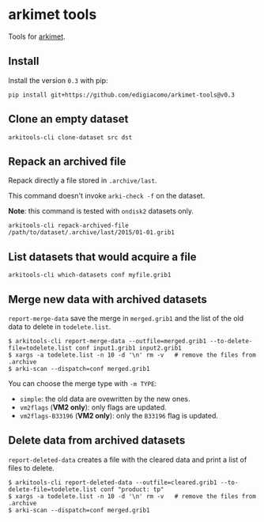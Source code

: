# arkimet tools

Tools for [arkimet](https://github.com/ARPA-SIMC/arkimet).

## Install

Install the version `0.3` with pip:

    pip install git+https://github.com/edigiacomo/arkimet-tools@v0.3


## Clone an empty dataset

    arkitools-cli clone-dataset src dst

## Repack an archived file

Repack directly a file stored in `.archive/last`.

This command doesn't invoke `arki-check -f` on the dataset.

**Note**: this command is tested with `ondisk2` datasets only.

    arkitools-cli repack-archived-file /path/to/dataset/.archive/last/2015/01-01.grib1

## List datasets that would acquire a file

    arkitools-cli which-datasets conf myfile.grib1

## Merge new data with archived datasets

`report-merge-data` save the merge in `merged.grib1` and the list of the old
data to delete in `todelete.list`.

    $ arkitools-cli report-merge-data --outfile=merged.grib1 --to-delete-file=todelete.list conf input1.grib1 input2.grib1
    $ xargs -a todelete.list -n 10 -d '\n' rm -v   # remove the files from .archive
    $ arki-scan --dispatch=conf merged.grib1

You can choose the merge type with `-m TYPE`:

- `simple`: the old data are ovewritten by the new ones.
- `vm2flags` (**VM2 only**): only flags are updated.
- `vm2flags-B33196` (**VM2 only**): only the `B33196` flag is updated.

## Delete data from archived datasets

`report-deleted-data` creates a file with the cleared data and print a list of
files to delete.

    $ arkitools-cli report-deleted-data --outfile=cleared.grib1 --to-delete-file=todelete.list conf "product: tp"
    $ xargs -a todelete.list -n 10 -d '\n' rm -v   # remove the files from .archive
    $ arki-scan --dispatch=conf merged.grib1
